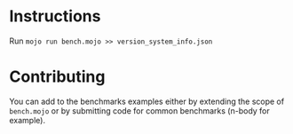 # Instructions
Run `mojo run bench.mojo >> version_system_info.json`

# Contributing
You can add to the benchmarks examples either by extending the scope of `bench.mojo` or by submitting code for common benchmarks (n-body for example).